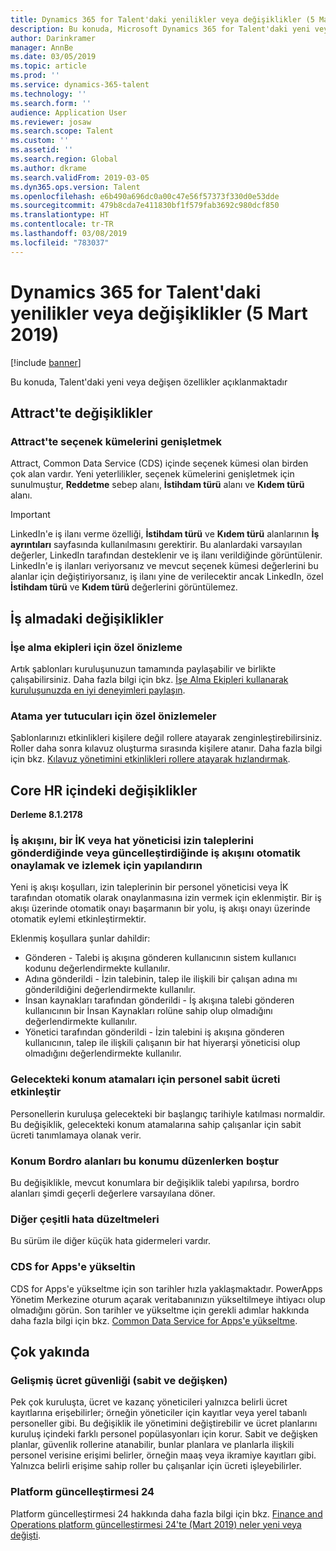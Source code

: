 ```yaml
---
title: Dynamics 365 for Talent'daki yenilikler veya değişiklikler (5 Mart 2019)
description: Bu konuda, Microsoft Dynamics 365 for Talent'daki yeni veya değişen özellikler açıklanmaktadır.
author: Darinkramer
manager: AnnBe
ms.date: 03/05/2019
ms.topic: article
ms.prod: ''
ms.service: dynamics-365-talent
ms.technology: ''
ms.search.form: ''
audience: Application User
ms.reviewer: josaw
ms.search.scope: Talent
ms.custom: ''
ms.assetid: ''
ms.search.region: Global
ms.author: dkrame
ms.search.validFrom: 2019-03-05
ms.dyn365.ops.version: Talent
ms.openlocfilehash: e6b490a696dc0a00c47e56f57373f330d0e53dde
ms.sourcegitcommit: 479b8cda7e411830bf1f579fab3692c980dcf850
ms.translationtype: HT
ms.contentlocale: tr-TR
ms.lasthandoff: 03/08/2019
ms.locfileid: "783037"
---
```

# <a name="whats-new-or-changed-in-dynamics-365-for-talent-march-5-2019"></a>Dynamics 365 for Talent'daki yenilikler veya değişiklikler (5 Mart 2019)

[!include [banner](includes/banner.md)]

Bu konuda, Talent'daki yeni veya değişen özellikler açıklanmaktadır

## <a name="changes-in-attract"></a>Attract'te değişiklikler

### <a name="extending-option-sets-in-attract"></a>Attract'te seçenek kümelerini genişletmek

Attract, Common Data Service (CDS) içinde seçenek kümesi olan birden çok alan vardır. Yeni yeterlilikler, seçenek kümelerini genişletmek için sunulmuştur, **Reddetme** sebep alanı, **İstihdam türü** alanı ve **Kıdem türü** alanı.

> [!IMPORTANT]
> LinkedIn'e iş ilanı verme özelliği, **İstihdam türü** ve **Kıdem türü** alanlarının **İş ayrıntıları** sayfasında kullanılmasını gerektirir. Bu alanlardaki varsayılan değerler, LinkedIn tarafından desteklenir ve iş ilanı verildiğinde görüntülenir. LinkedIn'e iş ilanları veriyorsanız ve mevcut seçenek kümesi değerlerini bu alanlar için değiştiriyorsanız, iş ilanı yine de verilecektir ancak LinkedIn, özel **İstihdam türü** ve **Kıdem türü** değerlerini görüntülemez.

## <a name="changes-in-onboarding"></a>İş almadaki değişiklikler

### <a name="private-preview-for-onboard-teams"></a>İşe alma ekipleri için özel önizleme
Artık şablonları kuruluşunuzun tamamında paylaşabilir ve birlikte çalışabilirsiniz. Daha fazla bilgi için bkz. [İşe Alma Ekipleri kullanarak kuruluşunuzda en iyi deneyimleri paylaşın](https://docs.microsoft.com/en-us/business-applications-release-notes/April19/dynamics365-talent/onboard/share-best-practices-teams).

### <a name="private-preview-for-assignee-placeholders"></a>Atama yer tutucuları için özel önizlemeler
Şablonlarınızı etkinlikleri kişilere değil rollere atayarak zenginleştirebilirsiniz. Roller daha sonra kılavuz oluşturma sırasında kişilere atanır. Daha fazla bilgi için bkz. [Kılavuz yönetimini etkinlikleri rollere atayarak hızlandırmak](https://docs.microsoft.com/en-us/business-applications-release-notes/April19/dynamics365-talent/onboard/assign-activities-roles).

## <a name="changes-in-core-hr"></a>Core HR içindeki değişiklikler
**Derleme 8.1.2178**

### <a name="configure-workflow-to-auto-approve-or-follow-workflow-when-an-hr-or-line-manager-submits-or-updates-time-off-requests"></a>İş akışını, bir İK veya hat yöneticisi izin taleplerini gönderdiğinde veya güncelleştirdiğinde iş akışını otomatik onaylamak ve izlemek için yapılandırın
Yeni iş akışı koşulları, izin taleplerinin bir personel yöneticisi veya İK tarafından otomatik olarak onaylanmasına izin vermek için eklenmiştir. Bir iş akışı üzerinde otomatik onayı başarmanın bir yolu, iş akışı onayı üzerinde otomatik eylemi etkinleştirmektir.

Eklenmiş koşullara şunlar dahildir:

- Gönderen - Talebi iş akışına gönderen kullanıcının sistem kullanıcı kodunu değerlendirmekte kullanılır.
- Adına gönderildi - İzin talebinin, talep ile ilişkili bir çalışan adına mı gönderildiğini değerlendirmekte kullanılır.
- İnsan kaynakları tarafından gönderildi - İş akışına talebi gönderen kullanıcının bir İnsan Kaynakları rolüne sahip olup olmadığını değerlendirmekte kullanılır.
- Yönetici tarafından gönderildi - İzin talebini iş akışına gönderen kullanıcının, talep ile ilişkili çalışanın bir hat hiyerarşi yöneticisi olup olmadığını değerlendirmekte kullanılır.

### <a name="enable-employee-fixed-compensation-for-future-position-assignments"></a>Gelecekteki konum atamaları için personel sabit ücreti etkinleştir
Personellerin kuruluşa gelecekteki bir başlangıç tarihiyle katılması normaldir. Bu değişiklik, gelecekteki konum atamalarına sahip çalışanlar için sabit ücreti tanımlamaya olanak verir.

### <a name="position-payroll-fields-are-blank-when-editing-the-position"></a>Konum Bordro alanları bu konumu düzenlerken boştur
Bu değişiklikle, mevcut konumlara bir değişiklik talebi yapılırsa, bordro alanları şimdi geçerli değerlere varsayılana döner.

### <a name="other-miscellaneous-bug-fixes"></a>Diğer çeşitli hata düzeltmeleri
Bu sürüm ile diğer küçük hata gidermeleri vardır.

### <a name="upgrade-to-cds-for-apps"></a>CDS for Apps'e yükseltin
CDS for Apps'e yükseltme için son tarihler hızla yaklaşmaktadır. PowerApps Yönetim Merkezine oturum açarak veritabanınızın yükseltilmeye ihtiyacı olup olmadığını görün. Son tarihler ve yükseltme için gerekli adımlar hakkında daha fazla bilgi için bkz. [Common Data Service for Apps'e yükseltme](https://docs.microsoft.com/en-us/common-data-service/upgradecds/introduction-upgrade-cds).

## <a name="coming-soon"></a>Çok yakında

###  <a name="advanced-compensation-security-fixed-and-variable"></a>Gelişmiş ücret güvenliği (sabit ve değişken)
Pek çok kuruluşta, ücret ve kazanç yöneticileri yalnızca belirli ücret kayıtlarına erişebilirler; örneğin yöneticiler için kayıtlar veya yerel tabanlı personeller gibi. Bu değişiklik ile yönetimini değiştirebilir ve ücret planlarını kuruluş içindeki farklı personel popülasyonları için korur. Sabit ve değişken planlar, güvenlik rollerine atanabilir, bunlar planlara ve planlarla ilişkili personel verisine erişimi belirler, örneğin maaş veya ikramiye kayıtları gibi. Yalnızca belirli erişime sahip roller bu çalışanlar için ücreti işleyebilirler.

###  <a name="platform-update-24"></a>Platform güncelleştirmesi 24
Platform güncelleştirmesi 24 hakkında daha fazla bilgi için bkz. [Finance and Operations platform güncelleştirmesi 24'te (Mart 2019) neler yeni veya değişti](https://docs.microsoft.com/en-us/dynamics365/unified-operations/fin-and-ops/get-started/whats-new-platform-update-24).
